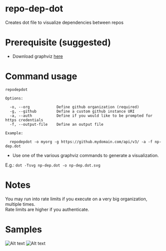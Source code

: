 # repo-dep-dot
Creates dot file to visualize dependencies between repos

# Prerequisite (suggested)
- Download graphviz [here](http://www.graphviz.org/Download..php)

# Command usage
```
repodepdot

Options:

  -o, --org            Define github organization (required)
  -g, --github         Define a custom github instance URI
  -a, --auth           Define if you would like to be prompted for https credentials
  -f, --output-file    Define an output file
  
Example:

  repodepdot -o myorg -g https://github.mydomain.com/api/v3/ -a -f np-dep.dot
 ```

- Use one of the various graphviz commands to generate a visualization.  

E.g.: `dot -Tsvg np-dep.dot -o np-dep.dot.svg`

# Notes
You may run into rate limits if you execute on a very big organization, multiple times.  
Rate limits are higher if you authenticate.

# Samples
![Alt text](https://cdn.rawgit.com/benleen/repo-dep-dot/master/dot_sample.svg "Sample")
![Alt text](https://cdn.rawgit.com/benleen/repo-dep-dot/master/circo_hapijs.svg "HapiJs")
